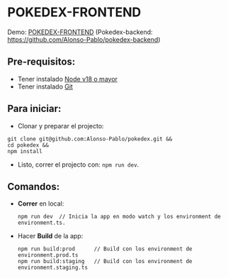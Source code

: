 # POKEDEX-FRONTEND
Demo: [POKEDEX-FRONTEND](https://pokedex-alpha-lake.vercel.app/login)
(Pokedex-backend: https://github.com/Alonso-Pablo/pokedex-backend)

## Pre-requisitos:
- Tener instalado [Node v18 o mayor](https://nodejs.org/en/download/)
- Tener instalado [Git](https://github.com/git-guides/install-git)

## Para iniciar:
- Clonar y preparar el projecto:
```
git clone git@github.com:Alonso-Pablo/pokedex.git &&
cd pokedex &&
npm install
```
- Listo, correr el projecto con: `npm run dev`.


## Comandos:
- **Correr** en local:
  ```
  npm run dev  // Inicia la app en modo watch y los environment de environment.ts.
  ```

- Hacer **Build** de la app:
  ```
  npm run build:prod      // Build con los environment de environment.prod.ts
  npm run build:staging   // Build con los environment de environment.staging.ts
  ```
